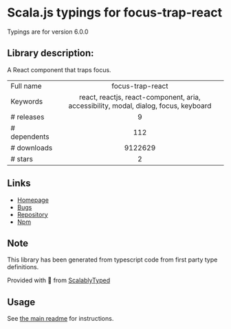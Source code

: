 
# Scala.js typings for focus-trap-react

Typings are for version 6.0.0

## Library description:
A React component that traps focus.

|                    |                 |
| ------------------ | :-------------: |
| Full name          | focus-trap-react |
| Keywords           | react, reactjs, react-component, aria, accessibility, modal, dialog, focus, keyboard |
| # releases         | 9 |
| # dependents       | 112 |
| # downloads        | 9122629 |
| # stars            | 2 |

## Links
- [Homepage](https://github.com/focus-trap/focus-trap-react#readme)
- [Bugs](https://github.com/focus-trap/focus-trap-react/issues)
- [Repository](https://github.com/focus-trap/focus-trap-react)
- [Npm](https://www.npmjs.com/package/focus-trap-react)
    


## Note
This library has been generated from typescript code from first party type definitions.

Provided with :purple_heart: from [ScalablyTyped](https://github.com/oyvindberg/ScalablyTyped)

## Usage
See [the main readme](../../readme.md) for instructions.


